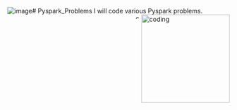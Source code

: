 ![image](https://github.com/Vishalsharma1418/Pyspark_Problems/assets/155835763/53ca4a3a-ba61-49d4-b451-f9d679a3b5b5)# Pyspark_Problems
I will code various Pyspark problems.
<img align="right" alt="coding" widht="200" height="200" src="https://cdn.dribbble.com/users/1162077/screenshots/3848914/programmer.gif">
<img align="right" alt="coding" widht="20" height="10" src="[![Uploading image.png…]()](https://encrypted-tbn0.gstatic.com/images?q=tbn:ANd9GcSbYU4W6dy1Yip2BSyEUc-YXf1taAV0856lCQ&s
)">
